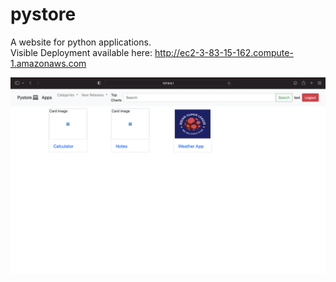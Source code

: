 # pystore
A website for python applications.
</br>
Visible Deployment available here: http://ec2-3-83-15-162.compute-1.amazonaws.com

![alt text](https://github.com/VSofficial/pystore/blob/master/screenshots/s1.png?raw=true)
